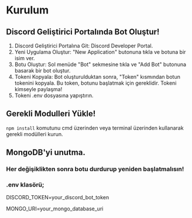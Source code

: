 # Kurulum

## Discord Geliştirici Portalında Bot Oluştur!
1. Discord Geliştirici Portalına Git: Discord Developer Portal.
2. Yeni Uygulama Oluştur: "New Application" butonuna tıkla ve botuna bir isim ver.
3. Botu Oluştur: Sol menüde "Bot" sekmesine tıkla ve "Add Bot" butonuna basarak bir bot oluştur.
4. Tokeni Kopyala: Bot oluşturulduktan sonra, "Token" kısmından botun tokenini kopyala. Bu token, botunu başlatmak için gereklidir. Tokeni kimseyle paylaşma!
5. Tokeni .env dosyasına yapıştırın.

## Gerekli Modulleri Yükle!
`npm install` komutunu cmd üzerinden veya terminal üzerinden kullanarak gerekli modülleri kurun.

## MongoDB'yi unutma.

### Her değişiklikten sonra botu durdurup yeniden başlatmalısın!

### .env klasörü;

DISCORD_TOKEN=your_discord_bot_token

MONGO_URI=your_mongo_database_uri
